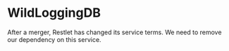 # WildLoggingDB
After a merger, Restlet has changed its service terms. We need to remove our dependency on this service.
